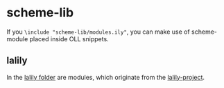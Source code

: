 
scheme-lib
==========

If you `\include "scheme-lib/modules.ily"`, you can make use of scheme-module placed inside OLL snippets.

lalily
------

In the [lalily folder](lalily/) are modules, which originate from the [lalily-project](https://github.com/jpvoigt/lalily).


